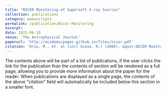 ```yaml
---
title: "NICER Monitoring of Supersoft X-ray Sources"
collection: publications
category: manuscripts
permalink: /publication/Nicer-Monitoring
excerpt: 
date: 2022-06-10
venue: 'The Astrophysical Journal'
paperurl: 'http://academicpages.github.io/files/nicer.pdf'
citation: 'Orio, M., et. al (incl Giese, M.) (2009). &quot;NICER Monitoring of Supersoft X-ray Sources.&quot; <i>ApJ</i>. 932(1).'
---
```


The contents above will be part of a list of publications, if the user clicks the link for the publication than the contents of section will be rendered as a full page, allowing you to provide more information about the paper for the reader. When publications are displayed as a single page, the contents of the above "citation" field will automatically be included below this section in a smaller font.
